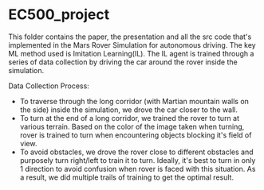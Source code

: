 # EC500_project

This folder contains the paper, the presentation and all the src code that's implemented in the Mars Rover Simulation for autonomous driving. The key ML method used is Imitation Learning(IL). The IL agent is trained through a series of data collection by driving the car around the rover inside the simulation. 

Data Collection Process: 
* To traverse through the long corridor (with Martian mountain walls on the side) inside the simulation, we drove the car closer to the wall.
* To turn at the end of a long corridor, we trained the rover to turn at various terrain. Based on the color of the image taken when turning, rover is trained to turn when encountering objects blocking it's field of view.
* To avoid obstacles, we drove the rover close to different obstacles and purposely turn right/left to train it to turn. Ideally, it's best to turn in only 1 direction to avoid confusion when rover is faced with this situation. As a result, we did multiple trails of training to get the optimal result.
